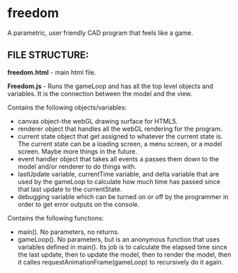 # freedom
A parametric, user friendly CAD program that feels like a game.


FILE STRUCTURE:
---

**freedom.html** - main html file.

**Freedom.js** - Runs the gameLoop and has all the top level objects and variables.  It is the connection between the model and the view.

Contains the following objects/variables:
* canvas object-the webGL drawing surface for HTML5.
* renderer object that handles all the webGL
rendering for the program.
* current state object that get assigned to whatever the current state is.  The current state can be a loading screen, a menu screen, or a model screen.  Maybe more things in the future.
* event handler object that takes all events a passes them down to the model and/or renderer to do things with.
* lastUpdate variable, currentTime variable, and delta variable that are used by the gameLoop to calculate how much time has passed since that last update to the currentState.
* debugging variable which can be turned on or off by the programmer in order to get error outputs on the console.

Contains the following functions:
* main().  No parameters, no returns.
* gameLoop().  No parameters, but is an anonymous function that uses variables defined in main().  Its job is to calculate the elapsed time since the last update, then to update the model, then to render the model, then it calles requestAnimationFrame(gameLoop) to recursively do it again.





